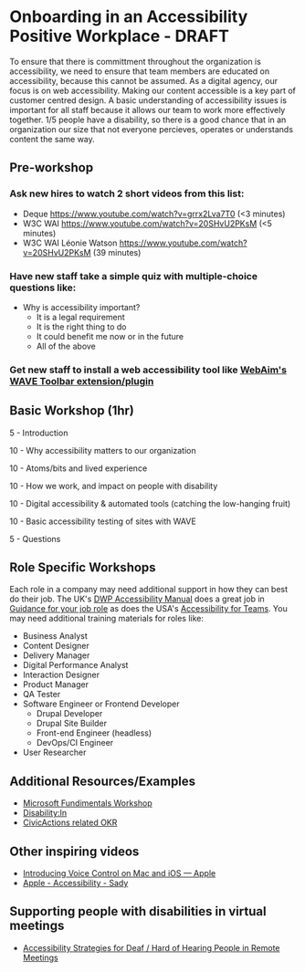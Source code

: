 # Onboarding in an Accessibility Positive Workplace - DRAFT

To ensure that there is committment throughout the organization is accessibility, we need to ensure that team members are educated on accessibility, because this cannot be assumed. As a digital agency, our focus is on web accessibility. Making our content accessible is a key part of customer centred design. A basic understanding of accessibility issues is important for all staff because it allows our team to work more effectively together. 1/5 people have a disability, so there is a good chance that in an organization our size that not everyone percieves, operates or understands content the same way. 

## Pre-workshop

### Ask new hires to watch 2 short videos from this list:

* Deque https://www.youtube.com/watch?v=grrx2Lva7T0 (<3 minutes)
* W3C WAI https://www.youtube.com/watch?v=20SHvU2PKsM (<5 minutes)
* W3C WAI Léonie Watson https://www.youtube.com/watch?v=20SHvU2PKsM (39 minutes)

### Have new staff take a simple quiz with multiple-choice questions like:

* Why is accessibility important?
    * It is a legal requirement
    * It is the right thing to do
    * It could benefit me now or in the future
    * All of the above

### Get new staff to install a web accessibility tool like [WebAim's WAVE Toolbar extension/plugin](https://wave.webaim.org/extension/)

## Basic Workshop (1hr)

5 - Introduction

10 - Why accessibility matters to our organization

10 - Atoms/bits and lived experience

10 - How we work, and impact on people with disability

10 - Digital accessibility & automated tools (catching the low-hanging fruit)

10 - Basic accessibility testing of sites with WAVE

5 - Questions

## Role Specific Workshops

Each role in a company may need additional support in how they can best do their job. The UK's [DWP Accessibility Manual](https://accessibility-manual.dwp.gov.uk/) does a great job in [Guidance for your job role](https://accessibility-manual.dwp.gov.uk/guidance-for-your-job-role) as does the USA's [Accessibility for Teams](https://accessibility.digital.gov/). You may need additional training materials for roles like:

* Business Analyst
* Content Designer
* Delivery Manager
* Digital Performance Analyst
* Interaction Designer
* Product Manager
* QA Tester
* Software Engineer or Frontend Developer
    * Drupal Developer
    * Drupal Site Builder
    * Front-end Engineer (headless)
    * DevOps/CI Engineer
* User Researcher

## Additional Resources/Examples

* [Microsoft Fundimentals Workshop](https://docs.microsoft.com/en-us/learn/paths/accessibility-fundamentals/)
* [Disability:In](https://disabilityin.org/resource/disability-fundamentals-training-for-managers/)
* [CivicActions related OKR](https://github.com/CivicActions/accessibility/issues/3)

## Other inspiring videos
* [Introducing Voice Control on Mac and iOS — Apple](https://www.youtube.com/watch?v=aqoXFCCTfm4)
* [Apple - Accessibility - Sady](https://www.youtube.com/watch?v=su0djsYaDYI)

## Supporting people with disabilities in virtual meetings
* [Accessibility Strategies for Deaf / Hard of Hearing People in Remote Meetings](https://medium.com/cmcnally/accessibility-strategies-for-deaf-hard-of-hearing-people-in-remote-meetings-e19781b3bc4)
